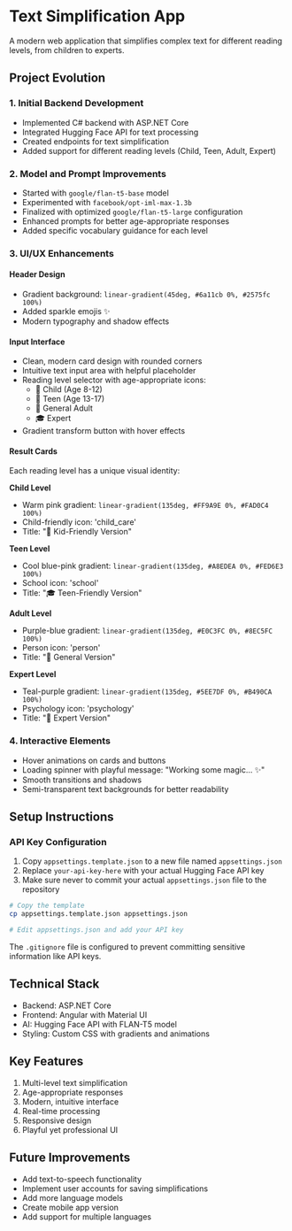 # Text Simplification App

A modern web application that simplifies complex text for different reading levels, from children to experts.

## Project Evolution

### 1. Initial Backend Development

- Implemented C# backend with ASP.NET Core
- Integrated Hugging Face API for text processing
- Created endpoints for text simplification
- Added support for different reading levels (Child, Teen, Adult, Expert)

### 2. Model and Prompt Improvements

- Started with `google/flan-t5-base` model
- Experimented with `facebook/opt-iml-max-1.3b`
- Finalized with optimized `google/flan-t5-large` configuration
- Enhanced prompts for better age-appropriate responses
- Added specific vocabulary guidance for each level

### 3. UI/UX Enhancements

#### Header Design

- Gradient background: `linear-gradient(45deg, #6a11cb 0%, #2575fc 100%)`
- Added sparkle emojis ✨
- Modern typography and shadow effects

#### Input Interface

- Clean, modern card design with rounded corners
- Intuitive text input area with helpful placeholder
- Reading level selector with age-appropriate icons:
  - 🧒 Child (Age 8-12)
  - 👱 Teen (Age 13-17)
  - 👨 General Adult
  - 🎓 Expert
- Gradient transform button with hover effects

#### Result Cards

Each reading level has a unique visual identity:

**Child Level**

- Warm pink gradient: `linear-gradient(135deg, #FF9A9E 0%, #FAD0C4 100%)`
- Child-friendly icon: 'child_care'
- Title: "🌟 Kid-Friendly Version"

**Teen Level**

- Cool blue-pink gradient: `linear-gradient(135deg, #A8EDEA 0%, #FED6E3 100%)`
- School icon: 'school'
- Title: "🎓 Teen-Friendly Version"

**Adult Level**

- Purple-blue gradient: `linear-gradient(135deg, #E0C3FC 0%, #8EC5FC 100%)`
- Person icon: 'person'
- Title: "👥 General Version"

**Expert Level**

- Teal-purple gradient: `linear-gradient(135deg, #5EE7DF 0%, #B490CA 100%)`
- Psychology icon: 'psychology'
- Title: "🔬 Expert Version"

### 4. Interactive Elements

- Hover animations on cards and buttons
- Loading spinner with playful message: "Working some magic... ✨"
- Smooth transitions and shadows
- Semi-transparent text backgrounds for better readability

## Setup Instructions

### API Key Configuration

1. Copy `appsettings.template.json` to a new file named `appsettings.json`
2. Replace `your-api-key-here` with your actual Hugging Face API key
3. Make sure never to commit your actual `appsettings.json` file to the repository

```bash
# Copy the template
cp appsettings.template.json appsettings.json

# Edit appsettings.json and add your API key
```

The `.gitignore` file is configured to prevent committing sensitive information like API keys.

## Technical Stack

- Backend: ASP.NET Core
- Frontend: Angular with Material UI
- AI: Hugging Face API with FLAN-T5 model
- Styling: Custom CSS with gradients and animations

## Key Features

1. Multi-level text simplification
2. Age-appropriate responses
3. Modern, intuitive interface
4. Real-time processing
5. Responsive design
6. Playful yet professional UI

## Future Improvements

- Add text-to-speech functionality
- Implement user accounts for saving simplifications
- Add more language models
- Create mobile app version
- Add support for multiple languages
